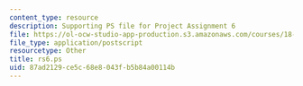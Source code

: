 ```yaml
---
content_type: resource
description: Supporting PS file for Project Assignment 6
file: https://ol-ocw-studio-app-production.s3.amazonaws.com/courses/18-06ci-linear-algebra-communications-intensive-spring-2004/87ad2129ce5c68e8043fb5b84a00114b_rs6.ps
file_type: application/postscript
resourcetype: Other
title: rs6.ps
uid: 87ad2129-ce5c-68e8-043f-b5b84a00114b
---
```

